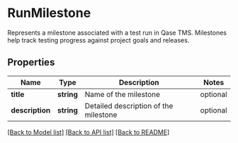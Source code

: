 # RunMilestone

Represents a milestone associated with a test run in Qase TMS. Milestones help track testing progress against project goals and releases.

## Properties

Name | Type | Description | Notes
------------ | ------------- | ------------- | -------------
**title** | **string** | Name of the milestone | optional
**description** | **string** | Detailed description of the milestone | optional

[[Back to Model list]](../README.md#documentation-for-models) [[Back to API list]](../README.md#documentation-for-api-endpoints) [[Back to README]](../README.md)
